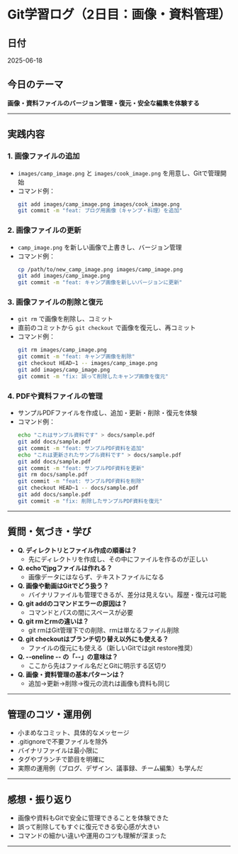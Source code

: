 # Git学習ログ（2日目：画像・資料管理）

## 日付
2025-06-18

## 今日のテーマ
**画像・資料ファイルのバージョン管理・復元・安全な編集を体験する**

---

## 実践内容

### 1. 画像ファイルの追加
- `images/camp_image.png` と `images/cook_image.png` を用意し、Gitで管理開始
- コマンド例：
  ```bash
  git add images/camp_image.png images/cook_image.png
  git commit -m "feat: ブログ用画像（キャンプ・料理）を追加"
  ```

### 2. 画像ファイルの更新
- `camp_image.png` を新しい画像で上書きし、バージョン管理
- コマンド例：
  ```bash
  cp /path/to/new_camp_image.png images/camp_image.png
  git add images/camp_image.png
  git commit -m "feat: キャンプ画像を新しいバージョンに更新"
  ```

### 3. 画像ファイルの削除と復元
- `git rm` で画像を削除し、コミット
- 直前のコミットから `git checkout` で画像を復元し、再コミット
- コマンド例：
  ```bash
  git rm images/camp_image.png
  git commit -m "feat: キャンプ画像を削除"
  git checkout HEAD~1 -- images/camp_image.png
  git add images/camp_image.png
  git commit -m "fix: 誤って削除したキャンプ画像を復元"
  ```

### 4. PDFや資料ファイルの管理
- サンプルPDFファイルを作成し、追加・更新・削除・復元を体験
- コマンド例：
  ```bash
  echo "これはサンプル資料です" > docs/sample.pdf
  git add docs/sample.pdf
  git commit -m "feat: サンプルPDF資料を追加"
  echo "これは更新されたサンプル資料です" > docs/sample.pdf
  git add docs/sample.pdf
  git commit -m "feat: サンプルPDF資料を更新"
  git rm docs/sample.pdf
  git commit -m "feat: サンプルPDF資料を削除"
  git checkout HEAD~1 -- docs/sample.pdf
  git add docs/sample.pdf
  git commit -m "fix: 削除したサンプルPDF資料を復元"
  ```

---

## 質問・気づき・学び

- **Q. ディレクトリとファイル作成の順番は？**
  - 先にディレクトリを作成し、その中にファイルを作るのが正しい
- **Q. echoでjpgファイルは作れる？**
  - 画像データにはならず、テキストファイルになる
- **Q. 画像や動画はGitでどう扱う？**
  - バイナリファイルも管理できるが、差分は見えない。履歴・復元は可能
- **Q. git addのコマンドエラーの原因は？**
  - コマンドとパスの間にスペースが必要
- **Q. git rmとrmの違いは？**
  - git rmはGit管理下での削除、rmは単なるファイル削除
- **Q. git checkoutはブランチ切り替え以外にも使える？**
  - ファイルの復元にも使える（新しいGitではgit restore推奨）
- **Q. --oneline -- の「--」の意味は？**
  - ここから先はファイル名だとGitに明示する区切り
- **Q. 画像・資料管理の基本パターンは？**
  - 追加→更新→削除→復元の流れは画像も資料も同じ

---

## 管理のコツ・運用例

- 小まめなコミット、具体的なメッセージ
- .gitignoreで不要ファイルを除外
- バイナリファイルは最小限に
- タグやブランチで節目を明確に
- 実際の運用例（ブログ、デザイン、議事録、チーム編集）も学んだ

---

## 感想・振り返り

- 画像や資料もGitで安全に管理できることを体験できた
- 誤って削除してもすぐに復元できる安心感が大きい
- コマンドの細かい違いや運用のコツも理解が深まった

--- 